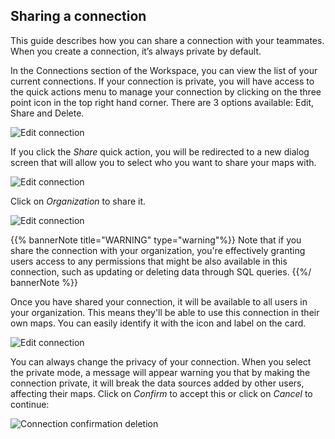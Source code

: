 ## Sharing a connection

This guide describes how you can share a connection with your teammates. When you create a connection, it’s always private by default.

In the Connections section of the Workspace, you can view the list of your current connections. If your connection is private, you will have access to the quick actions menu to manage your connection by clicking on the three point icon in the top right hand corner. There are 3 options available: Edit, Share and Delete.

![Edit connection](/img/cloud-native-workspace/connections/the_connections_share.png)

If you click the *Share* quick action, you will be redirected to a new dialog screen that will allow you to select who you want to share your maps with. 

![Edit connection](/img/cloud-native-workspace/connections/the_connections_sharing_options_private.png)

Click on *Organization* to share it. 

![Edit connection](/img/cloud-native-workspace/connections/the_connections_sharing_options_organization.png)

{{% bannerNote title="WARNING" type="warning"%}}
Note that if you share the connection with your organization, you're effectively granting users access to any permissions that might be also available in this connection, such as updating or deleting data through SQL queries.
{{%/ bannerNote %}}

Once you have shared your connection, it will be available to all users in your organization. This means they'll be able to use this connection in their own maps. You can easily identify it with the icon and label on the card.

![Edit connection](/img/cloud-native-workspace/connections/the_connections_shared_connection.png)

You can always change the privacy of your connection. When you select the private mode, a message will appear warning you that by making the connection private, it will break the data sources added by other users, affecting their maps. Click on *Confirm* to accept this or click on *Cancel* to continue:

![Connection confirmation deletion](/img/cloud-native-workspace/connections/the_connections_private_warning.png)
